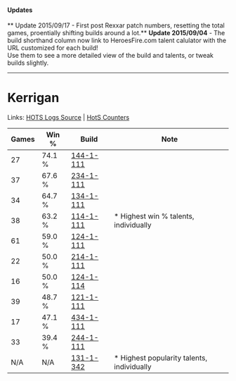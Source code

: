 #### Updates
** Update 2015/09/17 - First post Rexxar patch numbers, resetting the total games, proentially shifting builds around a lot.**
**Update 2015/09/04** - The build shorthand column now link to HeroesFire.com talent calulator with the URL customized for each build!  
Use them to see a more detailed view of the build and talents, or tweak builds slightly.

***

# Kerrigan

Links: [HOTS Logs Source](https://www.hotslogs.com/Sitewide/HeroDetails?Hero=Kerrigan) | [HotS Counters](http://hotscounters.com/#/hero/Kerrigan)

Games  | Win %  | Build     | Note
-----  | -----  | -----     | ----
27     | 74.1 % | [144-1-111](http://www.heroesfire.com/hots/talent-calculator/kerrigan#hfFN) | 
37     | 67.6 % | [234-1-111](http://www.heroesfire.com/hots/talent-calculator/kerrigan#l4zt) | 
34     | 64.7 % | [134-1-111](http://www.heroesfire.com/hots/talent-calculator/kerrigan#hGqt) | 
38     | 63.2 % | [114-1-111](http://www.heroesfire.com/hots/talent-calculator/kerrigan#gV_t) | * Highest win % talents, individually
61     | 59.0 % | [124-1-111](http://www.heroesfire.com/hots/talent-calculator/kerrigan#guQN) | 
22     | 50.0 % | [214-1-111](http://www.heroesfire.com/hots/talent-calculator/kerrigan#kK8t) | 
16     | 50.0 % | [124-1-114](http://www.heroesfire.com/hots/talent-calculator/kerrigan#guQQ) | 
39     | 48.7 % | [121-1-111](http://www.heroesfire.com/hots/talent-calculator/kerrigan#gn5d) | 
17     | 47.1 % | [434-1-111](http://www.heroesfire.com/hots/talent-calculator/kerrigan#sjFt) | 
33     | 39.4 % | [244-1-111](http://www.heroesfire.com/hots/talent-calculator/kerrigan#lTON) | 
N/A    | N/A    | [131-1-342](http://www.heroesfire.com/hots/talent-calculator/kerrigan#h9Zk) | * Highest popularity talents, individually
